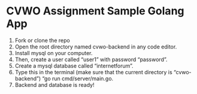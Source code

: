 # CVWO Assignment Sample Golang App
1. Fork or clone the repo
2. Open the root directory named cvwo-backend in any code editor. 
3. Install mysql on your computer. 
4. Then, create a user called “user1” with password “password”.
5. Create a mysql database called “internetforum”. 
6. Type this in the terminal (make sure that the current directory is “cvwo-backend”) “go run cmd/server/main.go.
7. Backend and database is ready!